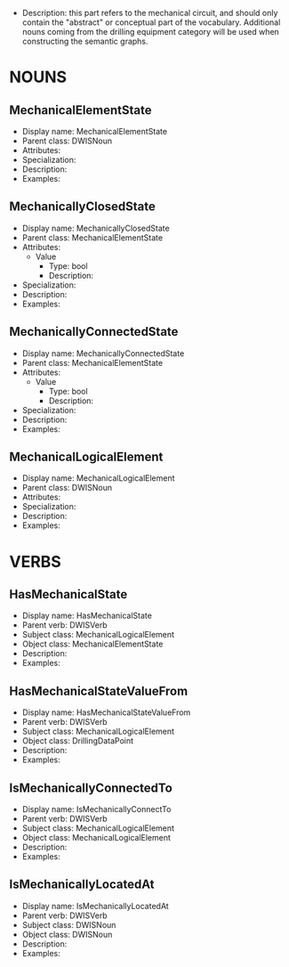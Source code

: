 - Description: this part refers to the mechanical circuit, and should only contain the "abstract" or conceptual part of the vocabulary. Additional nouns coming from the drilling equipment category will be used when constructing the semantic graphs.

# NOUNS
## MechanicalElementState <!-- NOUN -->
- Display name: MechanicalElementState
- Parent class: DWISNoun
- Attributes:
- Specialization:
- Description: 
- Examples:
## MechanicallyClosedState <!-- NOUN -->
- Display name: MechanicallyClosedState
- Parent class: MechanicalElementState
- Attributes:
  - Value
    - Type: bool
    - Description: 
- Specialization:
- Description: 
- Examples:
## MechanicallyConnectedState <!-- NOUN -->
- Display name: MechanicallyConnectedState
- Parent class: MechanicalElementState
- Attributes:
  - Value
    - Type: bool
    - Description: 
- Specialization:
- Description: 
- Examples:
## MechanicalLogicalElement <!-- NOUN -->
- Display name: MechanicalLogicalElement
- Parent class: DWISNoun
- Attributes:
- Specialization:
- Description: 
- Examples:


# VERBS
## HasMechanicalState <!-- VERB -->
- Display name: HasMechanicalState
- Parent verb: DWISVerb
- Subject class: MechanicalLogicalElement
- Object class: MechanicalElementState
- Description: 
- Examples: 
## HasMechanicalStateValueFrom <!-- VERB -->
- Display name: HasMechanicalStateValueFrom
- Parent verb: DWISVerb
- Subject class: MechanicalLogicalElement
- Object class: DrillingDataPoint
- Description: 
- Examples: 
## IsMechanicallyConnectedTo <!-- VERB -->
- Display name: IsMechanicallyConnectTo
- Parent verb: DWISVerb
- Subject class: MechanicalLogicalElement
- Object class: MechanicalLogicalElement
- Description: 
- Examples: 
## IsMechanicallyLocatedAt <!-- VERB -->
- Display name: IsMechanicallyLocatedAt
- Parent verb: DWISVerb
- Subject class: DWISNoun
- Object class: DWISNoun
- Description: 
- Examples: 
